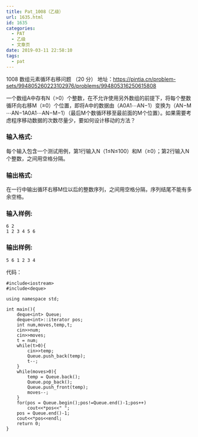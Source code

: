 ```yaml
---
title: Pat_1008（乙级）
url: 1635.html
id: 1635
categories:
  - PAT
  - 乙级
  - 文章页
date: 2019-03-11 22:58:10
tags:
  - pat
---
```


1008 数组元素循环右移问题 （20 分） 地址：https://pintia.cn/problem-sets/994805260223102976/problems/994805316250615808

一个数组A中存有N（>0）个整数，在不允许使用另外数组的前提下，将每个整数循环向右移M（≥0）个位置，即将A中的数据由（A​0​​A​1​​⋯A​N−1​​）变换为（A​N−M​​⋯A​N−1​​A​0​​A​1​​⋯A​N−M−1​​）（最后M个数循环移至最前面的M个位置）。如果需要考虑程序移动数据的次数尽量少，要如何设计移动的方法？

### 输入格式:

每个输入包含一个测试用例，第1行输入N（1≤N≤100）和M（≥0）；第2行输入N个整数，之间用空格分隔。

### 输出格式:

在一行中输出循环右移M位以后的整数序列，之间用空格分隔，序列结尾不能有多余空格。

### 输入样例:

    6 2
    1 2 3 4 5 6
    

### 输出样例:

    5 6 1 2 3 4

代码：
```
#include<iostream>
#include<deque>

using namespace std;

int main(){
    deque<int> Queue;
    deque<int>::iterator pos;
    int num,moves,temp,t;
    cin>>num;
    cin>>moves;
    t = num;
    while(t>0){
        cin>>temp;
        Queue.push_back(temp);
        t--;
    }
    while(moves>0){
        temp = Queue.back();
        Queue.pop_back();
        Queue.push_front(temp);
        moves--;
    }
    for(pos = Queue.begin();pos!=Queue.end()-1;pos++)
        cout<<*pos<<" ";
    pos = Queue.end()-1;
    cout<<*pos<<endl;
    return 0;
}
```